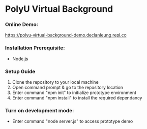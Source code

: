 # PolyU Virtual Background

### Online Demo: 
https://polyu-virtual-background-demo.declanleung.repl.co

### Installation Prerequisite: 
- Node.js

### Setup Guide
1. Clone the repository to your local machine
2. Open command prompt & go to the repository location
3. Enter command "npm init" to initialize prototype environment
4. Enter command "npm install" to install the required dependancy

### Turn on development mode: 
- Enter command "node server.js" to access prototype demo
